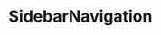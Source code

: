 <script lang="ts" setup>
import SidebarNavigation from '@cypress-design/vue-SidebarNavigation'
</script>

# SidebarNavigation

<DemoWrapper>
	<SidebarNavigation :items="[
    {
      text: 'Page',
      href: '#',
    },
    {
      text: 'Overview',
      items: [
        {
          text: 'Overview Item 1',
          href: '#',
          active: true,
        },
        {
          text: 'Overview Item 2',
          href: '#',
        },
      ],
    }]" />
</DemoWrapper>
